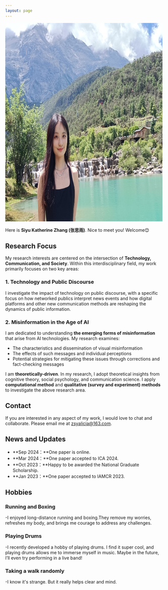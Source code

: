 ```yaml
---
layout: page
---
```


<img src="images/caihanlin.jpg" class="floatpic" width="500" height="630">

Here is **Siyu Katherine Zhang (张思雨)**. Nice to meet you! Welcome😊 

## Research Focus
My research interests are centered on the intersection of **Technology, Communication, and Society**. Within this interdisciplinary field, my work primarily focuses on two key areas:

### 1. Technology and Public Discourse

I investigate the impact of technology on public discourse, with a specific focus on how networked publics interpret news events and how digital platforms and other new communication methods are reshaping the dynamics of public information.

### 2. Misinformation in the Age of AI

I am dedicated to understanding **the emerging forms of misinformation** that arise from AI technologies. My research examines:
- The characteristics and dissemination of visual misinformation
- The effects of such messages and individual perceptions
- Potential strategies for mitigating these issues through corrections and fact-checking messages

I am **theoretically-driven**. In my research, I adopt theoretical insights from cognitive theory, social psychology, and communication science. I apply **computational method** and **qualitative (survey and experiment) methods** to investigate the above research area.

## Contact

If you are interested in any aspect of my work, I would love to chat and collaborate. Please email me at [zsyalicia@163.com](mailto:zsyalicia@163.com).


## News and Updates
- **Sep 2024：**One paper is online.
- **Mar 2024：**One paper accepted to ICA 2024.
- **Oct 2023：**Happy to be awarded the National Graduate Scholarship.
- **Jan 2023：**One paper accepted to IAMCR 2023.


## Hobbies

### Running and Boxing

-I enjoyed long-distance running and boxing.They remove my worries, refreshes my body, and brings me courage to address any challenges.

### Playing Drums

-I recently developed a hobby of playing drums. I find it super cool, and playing drums allows me to immerse myself in music. Maybe in the future, I’ll even try performing in a live band!

### Taking a walk randomly
-I know it's strange. But it really helps clear and mind.
